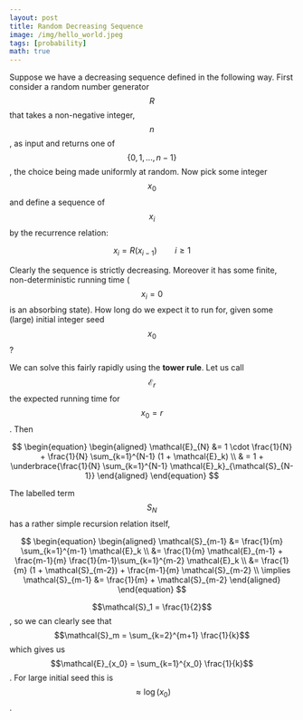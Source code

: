 ```yaml
---
layout: post
title: Random Decreasing Sequence
image: /img/hello_world.jpeg
tags: [probability]
math: true
---
```



<script src='https://cdnjs.cloudflare.com/ajax/libs/mathjax/2.7.5/MathJax.js?config=TeX-MML-AM_CHTML' async></script>

Suppose we have a decreasing sequence defined in the following way. First consider a random number generator $$R$$ that takes a non-negative integer, $$n$$, as input and returns one of $$\{0,1,...,n-1\}$$, the choice being made uniformly at random. Now pick some integer $$x_0$$ and define a sequence of $$x_i$$ by the recurrence relation:

$$
x_i = R(x_{i-1}) \qquad i \geq 1
$$

Clearly the sequence is strictly decreasing. Moreover it has some finite, non-deterministic running time ($$x_i=0$$ is an absorbing state). How long do we expect it to run for, given some (large) initial integer seed $$x_0$$?

We can solve this fairly rapidly using the **tower rule**. Let us call $$\mathcal{E}_r$$ the expected running time for $$x_{0} = r$$. Then

$$
\begin{equation}
\begin{aligned}
\mathcal{E}_{N} &= 1 \cdot \frac{1}{N} + \frac{1}{N} \sum_{k=1}^{N-1} (1 + \mathcal{E}_k) \\
	& = 1 + \underbrace{\frac{1}{N} \sum_{k=1}^{N-1} \mathcal{E}_k}_{\mathcal{S}_{N-1}}
\end{aligned}
\end{equation}
$$

The labelled term $$S_N$$ has a rather simple recursion relation itself,

$$
\begin{equation}
\begin{aligned}
	\mathcal{S}_{m-1} &= \frac{1}{m} \sum_{k=1}^{m-1} \mathcal{E}_k \\
			  &= \frac{1}{m} \mathcal{E}_{m-1} + \frac{m-1}{m} \frac{1}{m-1}\sum_{k=1}^{m-2} \mathcal{E}_k \\
			  &= \frac{1}{m} (1 + \mathcal{S}_{m-2}) + \frac{m-1}{m} \mathcal{S}_{m-2} \\
	\implies \mathcal{S}_{m-1} &= \frac{1}{m} + \mathcal{S}_{m-2}
\end{aligned}
\end{equation}
$$

$$\mathcal{S}_1 = \frac{1}{2}$$, so we can clearly see that $$\mathcal{S}_m = \sum_{k=2}^{m+1} \frac{1}{k}$$ which gives us $$\mathcal{E}_{x_0} = \sum_{k=1}^{x_0} \frac{1}{k}$$. For large initial seed this is $$\approx \log(x_0)$$. 
